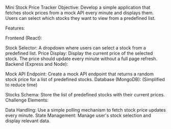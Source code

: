Mini Stock Price Tracker
Objective: Develop a simple application that fetches stock prices from a mock API every minute and displays them. Users can select which stocks they want to view from a predefined list.

Features:

Frontend (React):

Stock Selector: A dropdown where users can select a stock from a predefined list.
Price Display: Display the current price of the selected stock. The price should update every minute without a full page refresh.
Backend (Express and Node):

Mock API Endpoint: Create a mock API endpoint that returns a random stock price for a list of predefined stocks.
Database (MongoDB): (Simplified to reduce time)

Stocks Schema: Store the list of predefined stocks with their current prices.
Challenge Elements:

Data Handling: Use a simple polling mechanism to fetch stock price updates every minute.
State Management: Manage user's stock selection and display relevant data.
